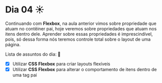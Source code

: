 # Dia 04 ☀️

Continuando com **Flexbox**, na aula anterior vimos sobre propriedade que atuam no contêiner pai, hoje veremos sobre propriedades que atuam nos itens dentro dele. Aprender sobre essas propriedades é imprescindível, pois, só dessa forma nós teremos controle total sobre o layout de uma página.

Lista de assuntos do dia: 🧮

- [x] Utilizar **CSS Flexbox** para criar layouts flexíveis
- [x] Utilizar **CSS Flexbox** para alterar o comportamento de itens dentro de uma tag pai
